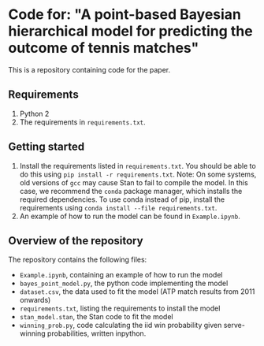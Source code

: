 # Code for: "A point-based Bayesian hierarchical model for predicting the outcome of tennis matches"

This is a repository containing code for the paper. 

## Requirements

1. Python 2
2. The requirements in `requirements.txt`. 

## Getting started

1. Install the requirements listed in `requirements.txt`. You should be able to
   do this using `pip install -r requirements.txt`.
   Note: On some systems, old versions of `gcc` may cause Stan to fail to
   compile the model. In this case, we recommend the `conda` package manager,
   which installs the required dependencies. To use conda instead of pip,
   install the requirements using `conda install --file requirements.txt`.
2. An example of how to run the model can be found in `Example.ipynb`.

## Overview of the repository

The repository contains the following files:

* `Example.ipynb`, containing an example of how to run the model
* `bayes_point_model.py`, the python code implementing the model
* `dataset.csv`, the data used to fit the model (ATP match results from 2011
  onwards)
* `requirements.txt`, listing the requirements to install the model
* `stan_model.stan`, the Stan code to fit the model
* `winning_prob.py`, code calculating the iid win probability given
  serve-winning probabilities, written inpython.
